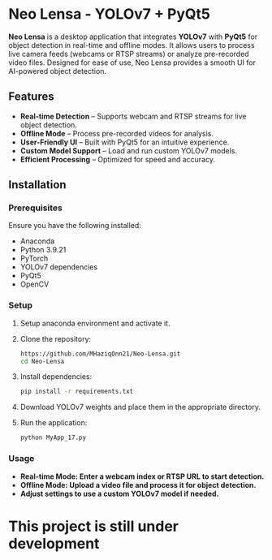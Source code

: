 # Neo Lensa - YOLOv7 + PyQt5

**Neo Lensa** is a desktop application that integrates **YOLOv7** with **PyQt5** for object detection in real-time and offline modes. It allows users to process live camera feeds (webcams or RTSP streams) or analyze pre-recorded video files. Designed for ease of use, Neo Lensa provides a smooth UI for AI-powered object detection.

## Features
- **Real-time Detection** – Supports webcam and RTSP streams for live object detection.
- **Offline Mode** – Process pre-recorded videos for analysis.
- **User-Friendly UI** – Built with PyQt5 for an intuitive experience.
- **Custom Model Support** – Load and run custom YOLOv7 models.
- **Efficient Processing** – Optimized for speed and accuracy.

## Installation

### Prerequisites
Ensure you have the following installed:
- Anaconda
- Python 3.9.21
- PyTorch
- YOLOv7 dependencies
- PyQt5
- OpenCV

### Setup
1. Setup anaconda environment and activate it.
   
2. Clone the repository:
   ```bash
   https://github.com/MHaziqOnn21/Neo-Lensa.git
   cd Neo-Lensa

3. Install dependencies:
   ```bash
   pip install -r requirements.txt

4. Download YOLOv7 weights and place them in the appropriate directory.

5. Run the application:
   ```bash
   python MyApp_17.py

### Usage
- **Real-time Mode: Enter a webcam index or RTSP URL to start detection.**
- **Offline Mode: Upload a video file and process it for object detection.**
- **Adjust settings to use a custom YOLOv7 model if needed.**


# This project is still under development
